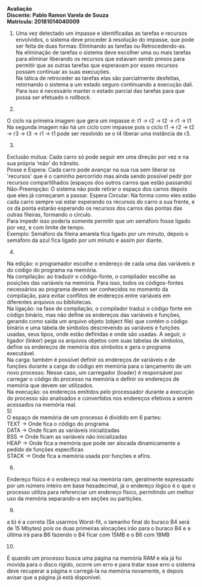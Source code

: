 **Avaliação**  
**Discente: Pablo Ramon Varela de Souza**  
**Matricula: 20181014040009**  
  
1) Uma vez detectado um impasse e identificadas as tarefas e recursos envolvidos,
o sistema deve proceder à resolução do impasse, que pode ser feita de duas formas:
Eliminando as tarefas ou Retrocedendo-as.  
Na eliminação de tarefas o sistema deve escolher
uma ou mais tarefas para eliminar liberando os recursos que estavam sendo presos para permitir
que as outras tarefas que esperavam por esses recursos possam continuar as suas execuções.    
Na tática de retroceder as tarefas elas são parcialmente desfeitas, retornando o sistema a um
estado seguro continuando a execução dali. Para isso é necessário manter o estado parcial das tarefas
para que possa ser efetuado o *rollback*.  
  
2)  
O ciclo na primeira imagem que gera um impasse é: t1 -> r2 -> t2 -> r1 -> t1  
Na segunda imagem não há um ciclo com impasse pois o ciclo t1 -> r2 -> t2 -> r3 -> t3 -> r1 -> t1
pode ser resolvido se o t4 liberar uma instância de r3.  
  
3)  
Exclusão mútua: Cada carro só pode seguir em uma direção por vez e na sua própria 'mão' do trânsito.  
Posse e Espera: Cada carro pode avançar na sua rua sem liberar os 'recursos' que é o caminho percorrido 
mas ainda sendo possível pedir por recursos compartilhados (espaços dos outros carros que estão passando)  
Não-Preempção: O sistema não pode retirar o espaço dos carros depois que eles já começaram a passar.
Espera Circular: Na forma como eles estão cada carro sempre vai estar esperando os recursos do carro a sua
frente, e os da ponta estarão esperando os recursos dos carros das pontas das outras fileiras, formando o círculo.  
Para impedir isso poderia somente permitir que um semáforo fosse ligado por vez, e com limite de tempo.  
Exemplo: Semáforo da fileira amarela fica ligado por um minuto, depois o semáforo da azul fica ligado por um minuto e assim por diante.  
  
4)  
Na edição: o programador escolhe o endereço de cada uma das variáveis e do código
do programa na memória.  
Na compilação: ao traduzir o código-fonte, o compilador escolhe as posições das variáveis na memória. Para isso, todos os códigos-fontes necessários ao programa
devem ser conhecidos no momento da compilação, para evitar conflitos de
endereços entre variáveis em diferentes arquivos ou bibliotecas.  
Na ligação: na fase de compilação, o compilador traduz o código fonte em código
binário, mas não define os endereços das variáveis e funções, gerando como
saída um arquivo objeto (object file) que contém o código binário e uma tabela
de símbolos descrevendo as variáveis e funções usadas, seus tipos, onde estão
definidas e onde são usadas. A seguir, o ligador (linker) pega os arquivos objetos
com suas tabelas de símbolos, define os endereços de memória dos símbolos e
gera o programa executável.  
Na carga: também é possível definir os endereços de variáveis e de funções durante a
carga do código em memória para o lançamento de um novo processo. Nesse
caso, um carregador (loader) é responsável por carregar o código do processo
na memória e definir os endereços de memória que devem ser utilizados.  
Na execução: os endereços emitidos pelo processador durante a execução do processo
são analisados e convertidos nos endereços efetivos a serem acessados na
memória real.  
5)  
O espaço de memória de um processo é dividido em 6 partes:  
TEXT  -> Onde fica o código do programa  
DATA  -> Onde ficam as variáveis inicializadas  
BSS   -> Onde ficam as variáveis não inicializadas  
HEAP  -> Onde fica a memória que pode ser alocada dinamicamente a pedido de funções específicas  
STACK -> Onde fica a memória usada por funções e afins.  
  
6)  
Endereço físico é o endereço real na memória ram, geralmente expressado por um número inteiro em base hexadecimal,
já o endereço lógico é o que o processo utiliza para referenciar um endereço físico, permitindo um melhor uso da memória
separando-a em seções ou partições.  
  
9)  
a b) é a correta (Se usarmos Worst-fit, o tamanho final do buraco B4 será de 15 Mbytes) pois os duas primeiras
alocações irão para o buraco B4 e a última irá para B6 fazendo o B4 ficar com 15MB e o B6 com 18MB  
  
10)  
É quando um processo busca uma página na memória RAM e ela já foi movida para o disco rígido, ocorre um erro
e para tratar esse erro o sistema deve recuperar a página e carregá-la na memória novamente, e depois avisar
que a página já está disponível.  

